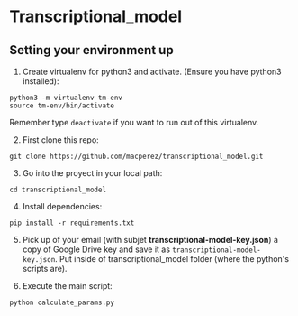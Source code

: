 # Transcriptional_model

## Setting your environment up

1. Create virtualenv for python3 and activate. (Ensure you have python3 installed):

``` 
python3 -m virtualenv tm-env
source tm-env/bin/activate
```
Remember type `deactivate` if you want to run out of this virtualenv.

2. First clone this repo:
``` 
git clone https://github.com/macperez/transcriptional_model.git
```

3. Go into the proyect in your local path: 
``` 
cd transcriptional_model
```

4. Install dependencies:
``` 
pip install -r requirements.txt
```

5. Pick up of your email (with subjet **transcriptional-model-key.json**) a copy of Google Drive key and save it as `transcriptional-model-key.json`. Put inside of transcriptional_model folder (where the python's scripts are). 

6. Execute the main script:

``` 
python calculate_params.py
```
